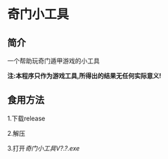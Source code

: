 # 奇门小工具

## 简介
一个帮助玩奇门遁甲游戏的小工具

**注:本程序只作为游戏工具,所得出的结果无任何实际意义!**

## 食用方法
1.下载release

2.解压

3.打开*奇门小工具V?.?.exe*
